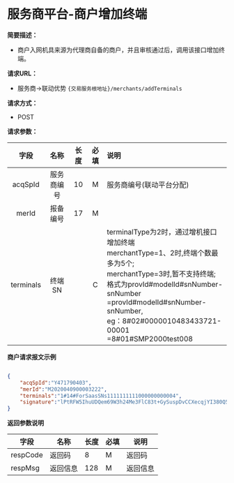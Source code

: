 # 服务商平台-商户增加终端
    
**简要描述：** 
- 商户入网机具来源为代理商自备的商户，并且审核通过后，调用该接口增加终端。


**请求URL：** 
- 服务商->联动优势
`{交易服务根地址}/merchants/addTerminals`
 
**请求方式：**

- POST 

**请求参数：** 


|	字段	 |	名称	  |	长度  	|	必填  	|	说明	  |
|:--------:|:--------:|:--------:|:--------:|:--------|
|	acqSpId	|	服务商编号	|	10	|	M	|	服务商编号(联动平台分配)	|
|	merId 	|	报备编号	|	17	|	M	|	 	|
|	terminals	|	终端SN	|		|	C	|	terminalType为2时，通过增机接口增加终端<br>merchantType=1、2时,终端个数最多为5个;<br>merchantType=3时,暂不支持终端;<br>格式为provId#modelId#snNumber-snNumber<br>=provId#modelId#snNumber-snNumber,<br>eg：8#02#0000010483433721-00001<br>=8#01#SMP2000test008	|



 **商户请求报文示例**

```json

{
    "acqSpId":"Y471790403",
    "merId":"M2020040900003222",
    "terminals":"1#14#ForSaasSNs1111111111000000000004",
    "signature":"lPtRFW5IhuUDQem69W3h24Me3FlC83t+GySuspDvCCXecqjYI380Q5NcMFMqaMtZDytyiYlkDu9XJv8hHzF3Smvtnsjr/88M41mPdDq/QcVu6vzoQKyPy5fKgf1AKWLGty/bC7OYk3JCkUGMdShMAftHBB6ByVjOt0Cxg0jfCUQ="
}

```

 **返回参数说明** 
 
|	字段	|	名称	|	长度	|	必填	|	说明	|
|--------|-------|--------|--------|--------|
|	respCode	|	返回码	|	8	|	M	|	返回码	|
|	respMsg	|	返回信息	|	128	|	M	|	返回信息	|

